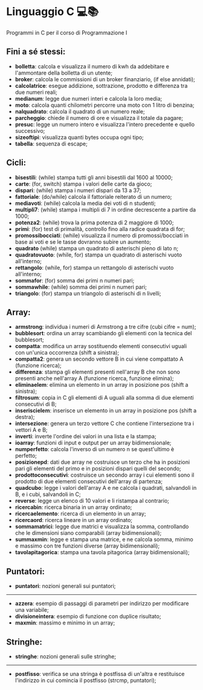# Linguaggio C 💻📚
Programmi in C per il corso di Programmazione I

## Fini a sé stessi:
- **bolletta**: calcola e visualizza il numero di kwh da addebitare e l'ammontare della bolletta di un utente;
- **broker**: calcola le commissioni di un broker finanziario, (if else annidati);
- **calcolatrice**: esegue addizione, sottrazione, prodotto e differenza tra due numeri reali;
- **medianum**: legge due numeri interi e calcola la loro media;
- **moto**: calcola quanti chilometri percorre una moto con 1 litro di benzina;
- **nalquadrato**: calcola il quadrato di un numero reale;
- **parcheggio**: chiede il numero di ore e visualizza il totale da pagare;
- **presuc**: legge un numero intero e visualizza l'intero precedente e quello successivo;
- **sizeoftipi**: visualizza quanti bytes occupa ogni tipo;
- **tabella**: sequenza di escape;

## Cicli:
- **bisestili**: (while) stampa tutti gli anni bisestili dal 1600 al 10000;
- **carte**: (for, switch) stampa i valori delle carte da gioco;
- **dispari**: (while) stampa i numeri dispari da 13 a 37;
- **fattoriale**: (do/while) calcola il fattoriale reiterato di un numero;
- **mediavoti**: (while) calcola la media dei voti di n studenti;
- **multipli7**: (while) stampa i multipli di 7 in ordine decrescente a partire da 1000;
- **potenza2**: (while) trova la prima potenza di 2 maggiore di 1000;
- **primi**: (for) test di primalità, controllo fino alla radice quadrata di for;
- **promossibocciati**: (while) visualizza il numero di promossi/bocciati in base ai voti e se le tasse dovranno subire un aumento;
- **quadrato** (while) stampa un quadrato di asterischi pieno di lato n;
- **quadratovuoto**: (while, for) stampa un quadrato di asterischi vuoto all'interno;
- **rettangolo**: (while, for) stampa un rettangolo di asterischi vuoto all'interno;
- **sommafor**: (for) somma dei primi n numeri pari;
- **sommawhile**: (while) somma dei primi n numeri pari;
- **triangolo**: (for) stampa un triangolo di asterischi di n livelli;

## Array:
- **armstrong**: individua i numeri di Armstrong a tre cifre (cubi cifre = num); 
- **bubblesort**: ordina un array scambiando gli elementi con la tecnica del bubblesort;
- **compatta**: modifica un array sostituendo elementi consecutivi uguali con un'unica occorrenza (shift a sinistra);
- **compatta2**: genera un secondo vettore B in cui viene compattato A (funzione ricerca);
- **differenza**: stampa gli elementi presenti nell'array B che non sono presenti anche nell'array A (funzione ricerca, funzione elimina);
- **eliminaelem**: elimina un elemento in un array in posizione pos (shift a sinistra);
- **filtrosum**: copia in C gli elementi di A uguali alla somma di due elementi consecutivi di B;
- **inseriscielem**: inserisce un elemento in un array in posizione pos (shift a destra);
- **intersezione**: genera un terzo vettore C che contiene l'intersezione tra i vettori A e B;
- **inverti**: inverte l'ordine dei valori in una lista e la stampa;
- **ioarray**: funzioni di input e output per un array bidimensionale;
- **numperfetto**: calcola l'inverso di un numero n se quest'ultimo è perfetto;
- **posizionepd**: dati due array ne costruisce un terzo che ha in posizioni pari gli elementi del primo e in posizioni dispari quelli del secondo;
- **prodottoconsecutivi**: costruisce un secondo array i cui elementi sono il prodotto di due elementi consecutivi dell'array di partenza;
- **quadcubo**: legge i valori dell'array A e ne calcola i quadrati, salvandoli in B, e i cubi, salvandoli in C;
- **reverse**: legge un elenco di 10 valori e li ristampa al contrario;
- **ricercabin**: ricerca binaria in un array ordinato;
- **ricercaelemento**: ricerca di un elemento in un array;
- **ricercaord**: ricerca lineare in un array ordinato;
- **sommamatrici**: legge due matrici e visualizza la somma, controllando che le dimensioni siano comparabili (array bidimensionali); 
- **summaxmin**: legge e stampa una matrice, e ne calcola somma, minimo e massimo con tre funzioni diverse (array bidimensionali);
- **tavolapitagorica**: stampa una tavola pitagorica (array bidimensionali);

## Puntatori:
- **puntatori**: nozioni generali sui puntatori;
________________________________________________
- **azzera**: esempio di passaggi di parametri per indirizzo per modificare una variabile;
- **divisioneintera**: esempio di funzione con duplice risultato;
- **maxmin**: massimo e minimo in un array;

## Stringhe:
- **stringhe**: nozioni generali sulle stringhe;
_______________________________________________
- **postfisso**: verifica se una stringa è postfissa di un'altra e restituisce l'indirizzo in cui comincia il postfisso (strcmp, puntatori);
